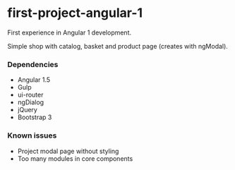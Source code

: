 # first-project-angular-1
First experience in Angular 1 development.

Simple shop with catalog, basket and product page (creates with ngModal).

### Dependencies
* Angular 1.5
* Gulp
* ui-router
* ngDialog
* jQuery
* Bootstrap 3

### Known issues
* Project modal page without styling
* Too many modules in core components